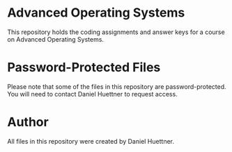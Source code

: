 # Advanced Operating Systems
This repository holds the coding assignments and answer keys for a course on Advanced Operating Systems.

# Password-Protected Files
Please note that some of the files in this repository are password-protected.  You will need to contact Daniel Huettner to request access.

# Author
All files in this repository were created by Daniel Huettner.
